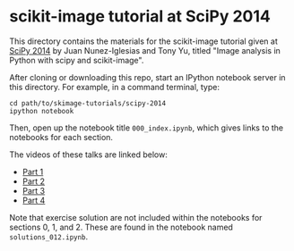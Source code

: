 scikit-image tutorial at SciPy 2014
===================================

This directory contains the materials for the scikit-image tutorial given
at [SciPy 2014](https://conference.scipy.org/scipy2014/schedule/tutorials/) by
Juan Nunez-Iglesias and Tony Yu, titled "Image analysis in Python with scipy
and scikit-image".

After cloning or downloading this repo, start an IPython notebook server in
this directory. For example, in a command terminal, type:

    cd path/to/skimage-tutorials/scipy-2014
    ipython notebook


Then, open up the notebook title `000_index.ipynb`, which gives links to the
notebooks for each section.

The videos of these talks are linked below:

- [Part 1](http://youtu.be/MP-MTiCETYg)
- [Part 2](http://youtu.be/SE7h0IWD93Y)
- [Part 3](http://youtu.be/Yxpnvc4RHy4)
- [Part 4](http://youtu.be/pWnYjqudKHs)


Note that exercise solution are not included within the notebooks for sections
0, 1, and 2. These are found in the notebook named `solutions_012.ipynb`.
